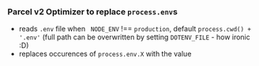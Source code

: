 ### Parcel v2 Optimizer to replace `process.env`s

- reads `.env` file when ` NODE_ENV` !== `production`, default `process.cwd() + '.env'` (full path can be overwritten by setting `DOTENV_FILE` - how ironic :D)
- replaces occurences of `process.env.X` with the value
